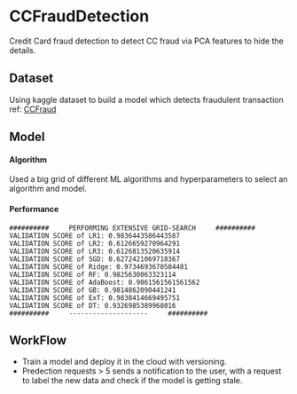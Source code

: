 # CCFraudDetection

Credit Card fraud detection to detect CC fraud via PCA features to hide the details.


## Dataset
Using kaggle dataset to build a model which detects fraudulent transaction 
ref: [CCFraud](https://www.kaggle.com/datasets/mlg-ulb/creditcardfraud?resource=download)

## Model
#### Algorithm
Used a big grid of different ML algorithms and hyperparameters to select an algorithm and model.


#### Performance
```
##########     PERFORMING EXTENSIVE GRID-SEARCH     ##########
VALIDATION SCORE of LR1: 0.9836443586443587
VALIDATION SCORE of LR2: 0.6126659270964291
VALIDATION SCORE of LR3: 0.6126813520635914
VALIDATION SCORE of SGD: 0.6272421069718367
VALIDATION SCORE of Ridge: 0.9734693670504481
VALIDATION SCORE of RF: 0.9825630063323114
VALIDATION SCORE of AdaBoost: 0.9061561561561562
VALIDATION SCORE of GB: 0.9814862090441241
VALIDATION SCORE of ExT: 0.9838414669495751
VALIDATION SCORE of DT: 0.9326985389968016
##########     --------------------     ##########
```

## WorkFlow
- Train a model and deploy it in the cloud with versioning.
- Predection requests > 5 sends a notification to the user, with a request to label the new data and check if the model is getting stale.

